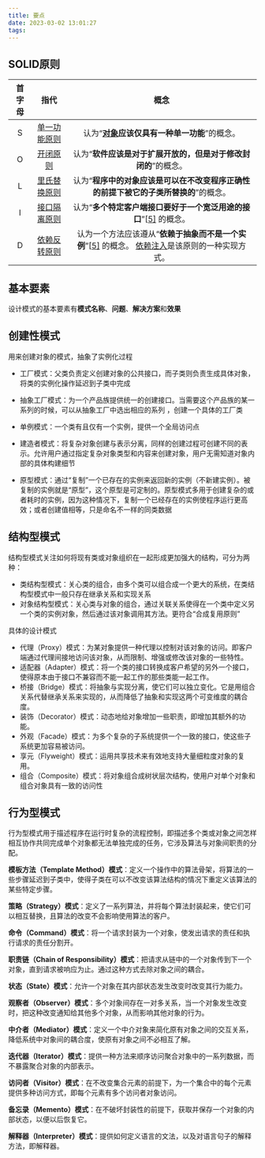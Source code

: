 ```yaml
---
title: 要点
date: 2023-03-02 13:01:27
tags:
---
```



## SOLID原则

| 首字母 |                            指代                            |                             概念                             |
| :----: | :--------------------------------------------------------: | :----------------------------------------------------------: |
|   S    | [单一功能原则](https://zh.wikipedia.org/wiki/单一功能原则) | 认为“**[对象](https://zh.wikipedia.org/wiki/对象_(计算机科学))应该仅具有一种单一功能**”的概念。 |
|   O    |     [开闭原则](https://zh.wikipedia.org/wiki/开闭原则)     | 认为“**软件应该是对于扩展开放的，但是对于修改封闭的**”的概念。 |
|   L    | [里氏替换原则](https://zh.wikipedia.org/wiki/里氏替换原则) | 认为“**程序中的对象应该是可以在不改变程序正确性的前提下被它的子类所替换的**”的概念。 |
|   I    | [接口隔离原则](https://zh.wikipedia.org/wiki/接口隔离原则) | 认为“**多个特定客户端接口要好于一个宽泛用途的接口**”[[5\]](https://zh.wikipedia.org/wiki/SOLID_(面向对象设计)#cite_note-martin-design-principles-5) 的概念。 |
|   D    | [依赖反转原则](https://zh.wikipedia.org/wiki/依赖反转原则) | 认为一个方法应该遵从“**依赖于抽象而不是一个实例**”[[5\]](https://zh.wikipedia.org/wiki/SOLID_(面向对象设计)#cite_note-martin-design-principles-5) 的概念。 [依赖注入](https://zh.wikipedia.org/wiki/依赖注入)是该原则的一种实现方式。 |

## 基本要素

设计模式的基本要素有**模式名称**、**问题**、**解决方案**和**效果**

## 创建性模式

用来创建对象的模式，抽象了实例化过程 

- 工厂模式：父类负责定义创建对象的公共接口，而子类则负责生成具体对象，将类的实例化操作延迟到子类中完成

- 抽象工厂模式：为一个产品族提供统一的创建接口。当需要这个产品族的某一系列的时候，可以从抽象工厂中选出相应的系列 ，创建一个具体的工厂类

- 单例模式：一个类有且仅有一个实例，提供一个全局访问点

- 建造者模式：将复杂对象创建与表示分离，同样的创建过程可创建不同的表示。允许用户通过指定复杂对象类型和内容来创建对象，用户无需知道对象内部的具体构建细节

- 原型模式：通过“复制”一个已存在的实例来返回新的实例（不新建实例）。被复制的实例就是“原型”，这个原型是可定制的。原型模式多用于创建复杂的或者耗时的实例，因为这种情况下，复制一个已经存在的实例使程序运行更高效；或者创建值相等，只是命名不一样的同类数据

## 结构型模式

结构型模式关注如何将现有类或对象组织在一起形成更加强大的结构，可分为两种：

- 类结构型模式：关心类的组合，由多个类可以组合成一个更大的系统，在类结构型模式中一般只存在继承关系和实现关系
- 对象结构型模式：关心类与对象的组合，通过关联关系使得在一个类中定义另一个类的实例对象，然后通过该对象调用其方法。更符合“合成复用原则”

具体的设计模式

- 代理（Proxy）模式：为某对象提供一种代理以控制对该对象的访问。即客户端通过代理间接地访问该对象，从而限制、增强或修改该对象的一些特性。
- 适配器（Adapter）模式：将一个类的接口转换成客户希望的另外一个接口，使得原本由于接口不兼容而不能一起工作的那些类能一起工作。
- 桥接（Bridge）模式：将抽象与实现分离，使它们可以独立变化。它是用组合关系代替继承关系来实现的，从而降低了抽象和实现这两个可变维度的耦合度。
- 装饰（Decorator）模式：动态地给对象增加一些职责，即增加其额外的功能。
- 外观（Facade）模式：为多个复杂的子系统提供一个一致的接口，使这些子系统更加容易被访问。
- 享元（Flyweight）模式：运用共享技术来有效地支持大量细粒度对象的复用。
- 组合（Composite）模式：将对象组合成树状层次结构，使用户对单个对象和组合对象具有一致的访问性

## 行为型模式

行为型模式用于描述程序在运行时复杂的流程控制，即描述多个类或对象之间怎样相互协作共同完成单个对象都无法单独完成的任务，它涉及算法与对象间职责的分配。

**模板方法（Template Method）模式**：定义一个操作中的算法骨架，将算法的一些步骤延迟到子类中，使得子类在可以不改变该算法结构的情况下重定义该算法的某些特定步骤。

**策略（Strategy）模式**：定义了一系列算法，并将每个算法封装起来，使它们可以相互替换，且算法的改变不会影响使用算法的客户。

**命令（Command）模式**：将一个请求封装为一个对象，使发出请求的责任和执行请求的责任分割开。

**职责链（Chain of Responsibility）模式**：把请求从链中的一个对象传到下一个对象，直到请求被响应为止。通过这种方式去除对象之间的耦合。

**状态（State）模式**：允许一个对象在其内部状态发生改变时改变其行为能力。

**观察者（Observer）模式**：多个对象间存在一对多关系，当一个对象发生改变时，把这种改变通知给其他多个对象，从而影响其他对象的行为。

**中介者（Mediator）模式**：定义一个中介对象来简化原有对象之间的交互关系，降低系统中对象间的耦合度，使原有对象之间不必相互了解。

**迭代器（Iterator）模式**：提供一种方法来顺序访问聚合对象中的一系列数据，而不暴露聚合对象的内部表示。

**访问者（Visitor）模式**：在不改变集合元素的前提下，为一个集合中的每个元素提供多种访问方式，即每个元素有多个访问者对象访问。

**备忘录（Memento）模式**：在不破坏封装性的前提下，获取并保存一个对象的内部状态，以便以后恢复它。

**解释器（Interpreter）模式**：提供如何定义语言的文法，以及对语言句子的解释方法，即解释器。

